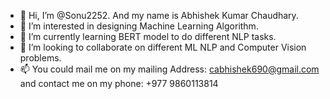 - 👋 Hi, I’m @Sonu2252. And my name is Abhishek Kumar Chaudhary.
- 👀 I’m interested in designing Machine Learning Algorithm.
- 🌱 I’m currently learning BERT model to do different NLP tasks.
- 💞️ I’m looking to collaborate on different ML NLP and Computer Vision problems.
- 📫 You could mail me on my mailing Address: cabhishek690@gmail.com and contact me on my phone: +977 9860113814

<!---
Sonu2252/Sonu2252 is a ✨ special ✨ repository because its `README.md` (this file) appears on your GitHub profile.
You can click the Preview link to take a look at your changes.
--->

